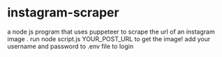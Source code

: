# instagram-scraper
a node js program that uses puppeteer to scrape the url of an instagram image .
run node script.js YOUR_POST_URL to get the image! add your username and password to .env file to login
